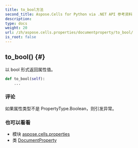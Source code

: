 ```yaml
---
title: to_bool方法
second_title: Aspose.Cells for Python via .NET API 参考资料
description:
type: docs
weight: 20
url: /zh/aspose.cells.properties/documentproperty/to_bool/
is_root: false
---
```

##  to_bool() {#}
以 bool 形式返回属性值。



```python
def to_bool(self):
    ...
```


### 评论

如果属性类型不是 PropertyType.Boolean，则引发异常。


### 也可以看看

* 模块 [aspose.cells.properties](../../)
* 类 [DocumentProperty](/cells/python-net/zh/aspose.cells.properties/documentproperty)
